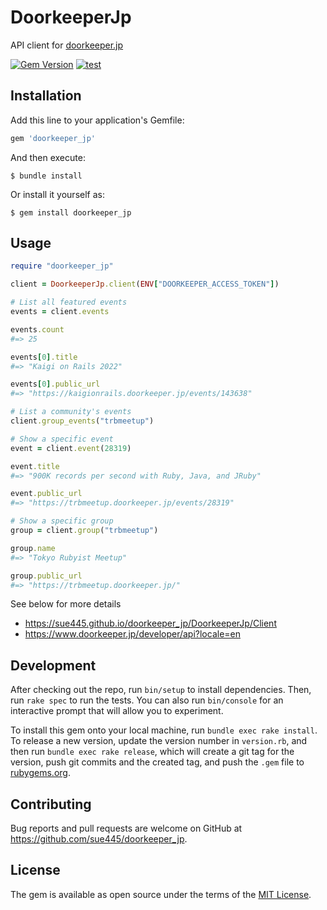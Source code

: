 # DoorkeeperJp

API client for [doorkeeper.jp](https://www.doorkeeper.jp/) 

[![Gem Version](https://badge.fury.io/rb/doorkeeper_jp.svg)](https://badge.fury.io/rb/doorkeeper_jp)
[![test](https://github.com/sue445/doorkeeper_jp/actions/workflows/test.yml/badge.svg)](https://github.com/sue445/doorkeeper_jp/actions/workflows/test.yml)

## Installation

Add this line to your application's Gemfile:

```ruby
gem 'doorkeeper_jp'
```

And then execute:

    $ bundle install

Or install it yourself as:

    $ gem install doorkeeper_jp

## Usage
```ruby
require "doorkeeper_jp"

client = DoorkeeperJp.client(ENV["DOORKEEPER_ACCESS_TOKEN"])

# List all featured events
events = client.events

events.count
#=> 25

events[0].title
#=> "Kaigi on Rails 2022"

events[0].public_url
#=> "https://kaigionrails.doorkeeper.jp/events/143638"

# List a community's events
client.group_events("trbmeetup")

# Show a specific event
event = client.event(28319)

event.title
#=> "900K records per second with Ruby, Java, and JRuby"

event.public_url
#=> "https://trbmeetup.doorkeeper.jp/events/28319"

# Show a specific group
group = client.group("trbmeetup")

group.name
#=> "Tokyo Rubyist Meetup"

group.public_url
#=> "https://trbmeetup.doorkeeper.jp/"
```

See below for more details

* https://sue445.github.io/doorkeeper_jp/DoorkeeperJp/Client
* https://www.doorkeeper.jp/developer/api?locale=en

## Development

After checking out the repo, run `bin/setup` to install dependencies. Then, run `rake spec` to run the tests. You can also run `bin/console` for an interactive prompt that will allow you to experiment.

To install this gem onto your local machine, run `bundle exec rake install`. To release a new version, update the version number in `version.rb`, and then run `bundle exec rake release`, which will create a git tag for the version, push git commits and the created tag, and push the `.gem` file to [rubygems.org](https://rubygems.org).

## Contributing

Bug reports and pull requests are welcome on GitHub at https://github.com/sue445/doorkeeper_jp.

## License

The gem is available as open source under the terms of the [MIT License](https://opensource.org/licenses/MIT).
